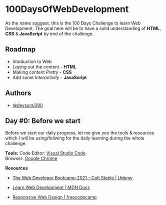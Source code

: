 
# 100DaysOfWebDevelopment

As the name suggest, this is the 100 Days Challenge to learn Web Development. 
The goal here will be to have a solid understanding of  **HTML**, **CSS** &
**JavaScript** by end of the challenge.



## Roadmap

- Intoduction to Web
- *Laying* out the content - **HTML**
- Making content *Pretty* - **CSS**
- Add some *Interactivity* - **JavaScript**
 
 
  
## Authors

- [@devsuraj390](https://www.github.com/devsuraj390)




## Day #0: Before we start
Before we start our daily progress, let me give you the tools & resources which 
I will be using/follwing for the daily learning during the whole challenge.

**Tools:**
Code Editor: [Visual Studio Code](https://code.visualstudio.com/)\
Browser: [Google Chrome](https://www.google.com/intl/en_in/chrome/) 

**Resources**
- [The Web Developer Bootcamp 2021 - Colt Steele | Udemy](https://www.udemy.com/course/the-web-developer-bootcamp/)

- [Learn Web Development | MDN Docs](https://developer.mozilla.org/en-US/docs/Learn)

- [Responsive Web Design | freecodecamp](https://www.freecodecamp.org/learn/responsive-web-design/)

